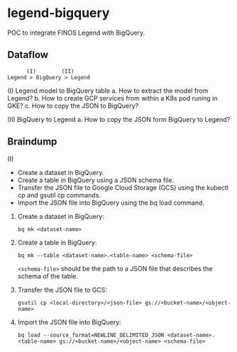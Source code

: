 # legend-bigquery
POC to integrate FINOS Legend with BigQuery.

## Dataflow 
```
      (I)        (II)
Legend > BigQuery > Legend
```
(I) Legend model to BigQuery table
a. How to extract the model from Legend?
b. How to create GCP services from within a K8s pod runing in GKE?
c. How to copy the JSON to BigQuery?

(II) BigQuery to Legend
a. How to copy the JSON form BigQuery to Legend?

## Braindump

(I)
- Create a dataset in BigQuery.
- Create a table in BigQuery using a JSON schema file.
- Transfer the JSON file to Google Cloud Storage (GCS) using the kubectl cp and gsutil cp commands.
- Import the JSON file into BigQuery using the bq load command.

1. Create a dataset in BigQuery: 
   ```
   bq mk <dataset-name>
   ```

2. Create a table in BigQuery:
   ```
   bq mk --table <dataset-name>.<table-name> <schema-file>
   ```
   
   `<schema-file>` should be the path to a JSON file that describes the schema of the table.

3. Transfer the JSON file to GCS:
   ```
   gsutil cp <local-directory>/<json-file> gs://<bucket-name>/<object-name>
   ```

4. Import the JSON file into BigQuery:
   ```
   bq load --source_format=NEWLINE_DELIMITED_JSON <dataset-name>.<table-name> gs://<bucket-name>/<object-name> <schema-file>
   ```
